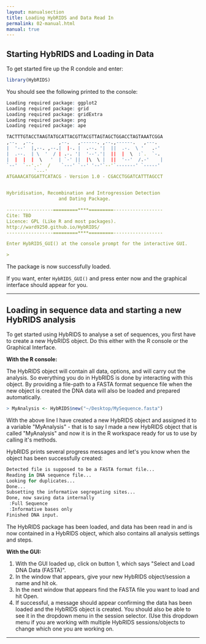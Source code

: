 ```yaml
---
layout: manualsection
title: Loading HybRIDS and Data Read In
permalink: 02-manual.html
manual: true
---
```


Starting HybRIDS and Loading in Data
------------------------------------

To get started fire up the R condole and enter:

```R
library(HybRIDS)
```

You should see the following printed to the console:

```R
Loading required package: ggplot2
Loading required package: grid
Loading required package: gridExtra
Loading required package: png
Loading required package: ape

TACTTTGTACCTAAGTATGCATTACGTTACGTTAGTAGCTGGACCTAGTAAATCGGA     
,--.  ,--.         ,--.   ,------. ,--.,------.   ,---.
|  '--'  |,--. ,--.|  |-. |  .--. '|  ||  .-.  \ '   .-'
|  .--.  | \  '  / | .-. '|  '--'.'|  ||  |  \  :`.  `-.
|  |  |  |  \   '  | `-' ||  |\  \ |  ||  '--'  /.-'    |
`--'  `--'.-'  /    `---' `--' '--'`--'`-------' `-----'
          `---'
ATGAAACATGGATTCATACG - Version 1.0 - CGACCTGGATCATTTAGCCT


Hybridisation, Recombination and Introgression Detection
                   and Dating Package.

-----------------=========****=========------------------
Cite: TBD
Licence: GPL (Like R and most packages).
http://ward9250.github.io/HybRIDS/
-----------------=========****=========------------------

Enter HybRIDS_GUI() at the console prompt for the interactive GUI.

> 
```

The package is now successfully loaded.

If you want, enter `HybRIDS_GUI()` and press enter now and the graphical interface should appear for you.


---

Loading in sequence data and starting a new HybRIDS analysis
------------------------------------------------------------

To get started using HybRIDS to analyse a set of sequences, you first have to create a new HybRIDS object. Do this either with the R console or the Graphical Interface.

**With the R console:**
 
The HybRIDS object will contain all data, options, and will carry out the analysis. So everything you do in HybRIDS is done by interacting with this object.
By providing a file-path to a FASTA format sequence file when the new object is created the DNA data will also be loaded and prepared automatically.

```R
> MyAnalysis <- HybRIDS$new("~/Desktop/MySequence.fasta")
```
With the above line I have created a new HybRIDS object and assigned it to a variable "MyAnalysis" - that is to say I made a new HybRIDS object that is called "MyAnalysis" and now it is in the R workspace ready for us to use by calling it's methods.

HybRIDS prints several progress messages and let's you know when the object has been successfully created:

```R
Detected file is supposed to be a FASTA format file...
Reading in DNA sequence file...
Looking for duplicates...
Done...
Subsetting the informative segregating sites...
Done, now saving data internally
 :Full Sequence
 :Informative bases only
Finished DNA input.
```

The HybRIDS package has been loaded, and data has been read in and is now contained in a HybRIDS object, which also contains all analysis settings and steps.

**With the GUI:**

1. With the GUI loaded up, click on button 1, which says "Select and Load DNA Data (FASTA)".
2. In the window that appears, give your new HybRIDS object/session a name and hit ok.
3. In the next window that appears find the FASTA file you want to load and hit Open.
4. If successful, a message should appear confirming the data has been loaded and the HybRIDS object is created. You should also be able to see it in the dropdown menu in the session selector. (Use this dropdown menu if you are working with multiple HybRIDS sessions/objects to change which one you are working on.

---



